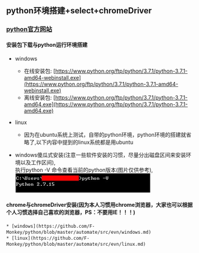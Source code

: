 ## python环境搭建+select+chromeDriver

### [python官方网站](https://www.python.org/)

#### 安装包下载与python运行环境搭建

- windows
	- 在线安装包: [https://www.python.org/ftp/python/3.7.1/python-3.7.1-amd64-webinstall.exe](https://www.python.org/ftp/python/3.7.1/python-3.7.1-amd64-webinstall.exe)	
	- 离线安装包: [https://www.python.org/ftp/python/3.7.1/python-3.7.1-amd64.exe](https://www.python.org/ftp/python/3.7.1/python-3.7.1-amd64.exe)

- linux
	- 因为在ubuntu系统上测试，自带的python环境，python环境的搭建就省略了,以下内容中提到的linux系统都是用ubuntu

- windows傻瓜式安装(注意一些软件安装的习惯，尽量分出磁盘区间来安装环境以及工作区间),  
	执行python -V 命令查看当前的python版本(图片仅供参考),  
	![img](https://github.com/F-Monkey/python/blob/master/automate/src/evn/img/python-version.jpg)

#### chrome与chromeDriver安装(因为本人习惯用chrome浏览器，大家也可以根据个人习惯选择自己喜欢的浏览器，PS：不要用IE！！！)
	* [windows](https://github.com/F-Monkey/python/blob/master/automate/src/evn/windows.md)	
	* [linux](https://github.com/F-Monkey/python/blob/master/automate/src/evn/linux.md)